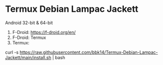 # Termux Debian Lampac Jackett
Android 32-bit & 64-bit

1. F-Droid: https://f-droid.org/en/
2. F-Droid: Termux
3. Termux:

curl -s https://raw.githubusercontent.com/bbk14/Termux-Debian-Lampac-Jackett/main/install.sh | bash

